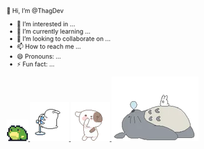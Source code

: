 👋 Hi, I’m @ThagDev
- 👀 I’m interested in ...
- 🌱 I’m currently learning ...
- 💞️ I’m looking to collaborate on ...
- 📫 How to reach me ...
- 😄 Pronouns: ...
- ⚡ Fun fact: ...

<a href="#">
<img src="/images/frog.webp" alt="frog"/>
</a>
<a href="#">
<img src="/images/catfan.webp" alt="frog"/>
</a>
<a href="#">
<img src="/images/catdance.webp" alt="frog"/>
</a>

<a href="#">
<img src="/images/catsleep.webp" alt="frog"/>
</a>
